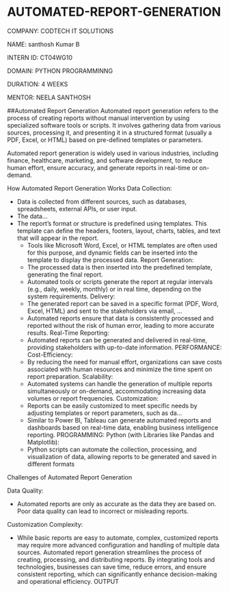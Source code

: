 # AUTOMATED-REPORT-GENERATION
COMPANY: CODTECH IT SOLUTIONS

NAME: santhosh Kumar B

INTERN ID: CT04WG10

DOMAIN: PYTHON PROGRAMMINNG

DURATION: 4 WEEKS

MENTOR: NEELA SANTHOSH

##Automated Report Generation
Automated report generation refers to the process of creating reports without manual intervention by using specialized software tools or scripts. It involves gathering data from various sources, processing it, and presenting it in a structured format (usually a PDF, Excel, or HTML) based on pre-defined templates or parameters.

Automated report generation is widely used in various industries, including finance, healthcare, marketing, and software development, to reduce human effort, ensure accuracy, and generate reports in real-time or on-demand.

How Automated Report Generation Works
 Data Collection:
   - Data is collected from different sources, such as databases, spreadsheets, external APIs, or user input.
   - The data…
 - The report’s format or structure is predefined using templates. This template can define the headers, footers, layout, charts, tables, and text that will appear in the report.
   - Tools like Microsoft Word, Excel, or HTML templates are often used for this purpose, and dynamic fields can be inserted into the template to display the processed data.
 Report Generation:
   - The processed data is then inserted into the predefined template, generating the final report.
   - Automated tools or scripts generate the report at regular intervals (e.g., daily, weekly, monthly) or in real time, depending on the system requirements.
 Delivery:
   - The generated report can be saved in a specific format (PDF, Word, Excel, HTML) and sent to the stakeholders via email, …
   - Automated reports ensure that data is consistently processed and reported without the risk of human error, leading to more accurate results.
Real-Time Reporting:
   - Automated reports can be generated and delivered in real-time, providing stakeholders with up-to-date information.
  PERFORMANCE:
Cost-Efficiency:
   - By reducing the need for manual effort, organizations can save costs associated with human resources and minimize the time spent on report preparation.
Scalability:
   - Automated systems can handle the generation of multiple reports simultaneously or on-demand, accommodating increasing data volumes or report frequencies.
Customization:
   - Reports can be easily customized to meet specific needs by adjusting templates or report parameters, such as da…
   - Similar to Power BI, Tableau can generate automated reports and dashboards based on real-time data, enabling business intelligence reporting.
PROGRAMMING:
 Python (with Libraries like Pandas and Matplotlib):
   - Python scripts can automate the collection, processing, and visualization of data, allowing reports to be generated and saved in different formats

Challenges of Automated Report Generation

 Data Quality:
   - Automated reports are only as accurate as the data they are based on. Poor data quality can lead to incorrect or misleading reports.
   
 Customization Complexity:
   - While basic reports are easy to automate, complex, customized reports may require more advanced configuration and handling of multiple data sources.
     Automated report generation streamlines the process of creating, processing, and distributing reports. By integrating tools and technologies, businesses can save time, reduce errors, and ensure consistent reporting, which can significantly enhance decision-making and operational efficiency.
 OUTPUT
